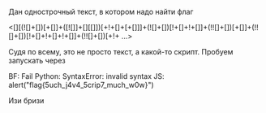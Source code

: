 Дан однострочный текст, в котором надо найти флаг

<[][(![]+[])[+[]]+([![]]+[][[]])[+!+[]+[+[]]]+(![]+[])[!+[]+!+[]]+(!![]+[])[+[]]+(!![]+[])[!+[]+!+[]+!+[]]+(!![]+[])[+!+ ...>

Судя по всему, это не просто текст, а какой-то скрипт. Пробуем запускать через

BF: Fail
Python: SyntaxError: invalid syntax
JS: alert("flag{5uch_j4v4_5crip7_much_w0w}")


Изи бризи
